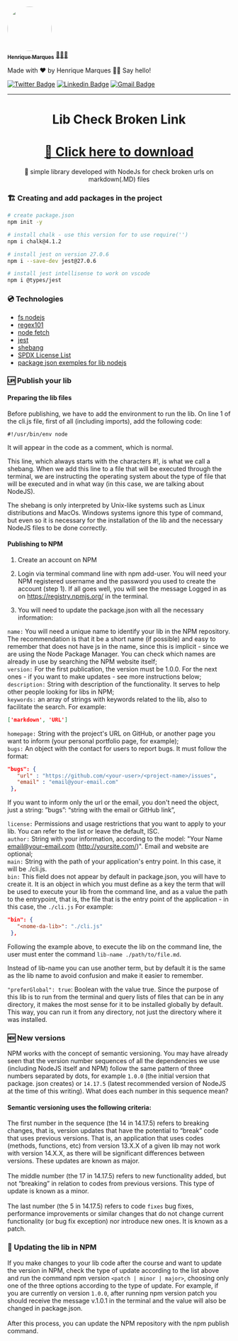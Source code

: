 <a href="https://www.linkedin.com/in/henri-marques/">
 <img style="border-radius: 50%;" src="https://avatars.githubusercontent.com/u/37425086?v=4" width="100px;" alt=""/>
 <br />
 <sub><b>Henrique Marques</b></sub></a> <a href="https://www.linkedin.com/in/henri-marques/" title="Linkedin">🧑🏻‍💻
 </a>


Made with ❤️ by Henrique Marques 👋🏽 Say hello!

[![Twitter Badge](https://img.shields.io/badge/-@Henrimarques18-1ca0f1?style=flat-square&labelColor=1ca0f1&logo=twitter&logoColor=white&link=https://twitter.com/Henrimarques18)](https://twitter.com/Henrimarques18) [![Linkedin Badge](https://img.shields.io/badge/-Henrique_Marques-blue?style=flat-square&logo=Linkedin&logoColor=white&link=https://www.linkedin.com/in/henri-marques/)](https://www.linkedin.com/in/henri-marques/) 
[![Gmail Badge](https://img.shields.io/badge/-henmarques-c14438?style=flat-square&logo=Gmail&logoColor=white&link=mailto:henmarques2009@gmail.com)](mailto:henmarques2009@gmail.com)

---
<h1 align="center">Lib Check Broken Link</h1>

<h1 align="center">
    <a href="https://www.npmjs.com/package/checkbrokenlink">🔗 Click here to download</a>
</h1>
<p align="center">🚀 simple library developed with NodeJs for  check broken urls on markdown(.MD) files</p>

###  🏗 Creating and add packages in the project
```bash
# create package.json
npm init -y

# install chalk - use this version for to use require('')
npm i chalk@4.1.2

# install jest on version 27.0.6
npm i --save-dev jest@27.0.6 

# install jest intellisense to work on vscode
npm i @types/jest
```

### 💿 Technologies

- [fs nodejs](https://www.w3schools.com/nodejs/nodejs_filesystem.asp)
- [regex101](https://regex101.com/)
- [node fetch](https://www.npmjs.com/package/node-fetch)
- [jest](https://jestjs.io/pt-BR/)
- [shebang](https://mateusmuller.me/2019/08/14/shebang-declarar-o-compilador-em-shell-script/#:~:text=O%20shebang%20como%20%C3%A9%20conhecido,a%20declara%C3%A7%C3%A3o%20do%20seu%20compilador.)
- [SPDX License List](https://spdx.org/licenses/)
- [package json exemples for lib nodejs](https://docs.npmjs.com/cli/v7/configuring-npm/package-json)

### 🆙 Publish your lib
#### Preparing the lib files

Before publishing, we have to add the environment to run the lib.
On line 1 of the cli.js file, first of all (including imports), add the following code:
```
#!/usr/bin/env node
```
It will appear in the code as a comment, which is normal.

This line, which always starts with the characters #!, is what we call a shebang. When we add this line to a file that will be executed through the terminal, we are instructing the operating system about the type of file that will be executed and in what way (in this case, we are talking about NodeJS).

The shebang is only interpreted by Unix-like systems such as Linux distributions and MacOs. Windows systems ignore this type of command, but even so it is necessary for the installation of the lib and the necessary NodeJS files to be done correctly.

#### Publishing to NPM
1. Create an account on NPM

2. Login via terminal command line with npm add-user. You will need your NPM registered username and the password you used to create the account (step 1). If all goes well, you will see the message Logged in as <your username> on https://registry.npmjs.org/ in the terminal.

3. You will need to update the package.json with all the necessary information:

``name:`` You will need a unique name to identify your lib in the NPM repository. The recommendation is that it be a short name (if possible) and easy to remember that does not have js in the name, since this is implicit - since we are using the Node Package Manager. You can check which names are already in use by searching the NPM website itself;<br/>
``version:`` For the first publication, the version must be 1.0.0. For the next ones - if you want to make updates - see more instructions below;<br/>
``description:`` String with description of the functionality. It serves to help other people looking for libs in NPM;<br/>
``keywords:`` an array of strings with keywords related to the lib, also to facilitate the search. For example: 
```json 
['markdown', 'URL']
```
``homepage:`` String with the project's URL on GitHub, or another page you want to inform (your personal portfolio page, for example);<br/>
``bugs:`` An object with the contact for users to report bugs. It must follow the format:
```json
"bugs": {
   "url" : "https://github.com/<your-user>/<project-name>/issues",
   "email" : "email@your-email.com"
 },
```
If you want to inform only the url or the email, you don't need the object, just a string: ”bugs”: “string with the email or GitHub link”,

``license:`` Permissions and usage restrictions that you want to apply to your lib. You can refer to the list or leave the default, ISC.<br/>
``author:`` String with your information, according to the model: "Your Name <email@your-email.com> (http://yoursite.com/)". Email and website are optional;<br/>
``main:`` String with the path of your application's entry point. In this case, it will be ./cli.js.<br/>
``bin:`` This field does not appear by default in package.json, you will have to create it. It is an object in which you must define as a key the term that will be used to execute your lib from the command line, and as a value the path to the entrypoint, that is, the file that is the entry point of the application - in this case, the ``./cli.js`` For example:

```json
"bin": {
   "<nome-da-lib>": "./cli.js"
 },
```

Following the example above, to execute the lib on the command line, the user must enter the command ``lib-name ./path/to/file.md``.

Instead of lib-name you can use another term, but by default it is the same as the lib name to avoid confusion and make it easier to remember.

``"preferGlobal": true``: Boolean with the value true. Since the purpose of this lib is to run from the terminal and query lists of files that can be in any directory, it makes the most sense for it to be installed globally by default. This way, you can run it from any directory, not just the directory where it was installed.

### 🆕 New versions
NPM works with the concept of semantic versioning. You may have already seen that the version number sequences of all the dependencies we use (including NodeJS itself and NPM) follow the same pattern of three numbers separated by dots, for example ``1.0.0`` (the initial version that package. json creates) or ``14.17.5`` (latest recommended version of NodeJS at the time of this writing). What does each number in this sequence mean?

#### Semantic versioning uses the following criteria:

The first number in the sequence (the 14 in 14.17.5) refers to breaking changes, that is, version updates that have the potential to “break” code that uses previous versions. That is, an application that uses codes (methods, functions, etc) from version 13.X.X of a given lib may not work with version 14.X.X, as there will be significant differences between versions. These updates are known as major.<br/><br/>
The middle number (the 17 in 14.17.5) refers to new functionality added, but not “breaking” in relation to codes from previous versions. This type of update is known as a minor.<br/><br/>
The last number (the 5 in 14.17.5) refers to code ``fixes`` bug fixes, performance improvements or similar changes that do not change current functionality (or bug fix exception) nor introduce new ones. It is known as a patch.
### 🚀 Updating the lib in NPM
If you make changes to your lib code after the course and want to update the version in NPM, check the type of update according to the list above and run the command npm version ``<patch | minor | major>``, choosing only one of the three options according to the type of update. For example, if you are currently on version ``1.0.0``, after running npm version patch you should receive the message v.1.0.1 in the terminal and the value will also be changed in package.json.
<br/><br/>
After this process, you can update the NPM repository with the npm publish command.